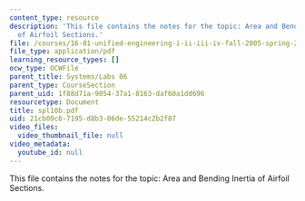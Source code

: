 ```yaml
---
content_type: resource
description: 'This file contains the notes for the topic: Area and Bending Inertia
  of Airfoil Sections.'
file: /courses/16-01-unified-engineering-i-ii-iii-iv-fall-2005-spring-2006/21cb09c67195d8b306de55214c2b2f87_spl10b.pdf
file_type: application/pdf
learning_resource_types: []
ocw_type: OCWFile
parent_title: Systems/Labs 06
parent_type: CourseSection
parent_uid: 1f88d71a-9054-37a1-8163-daf60a1dd696
resourcetype: Document
title: spl10b.pdf
uid: 21cb09c6-7195-d8b3-06de-55214c2b2f87
video_files:
  video_thumbnail_file: null
video_metadata:
  youtube_id: null
---
```

This file contains the notes for the topic: Area and Bending Inertia of Airfoil Sections.

